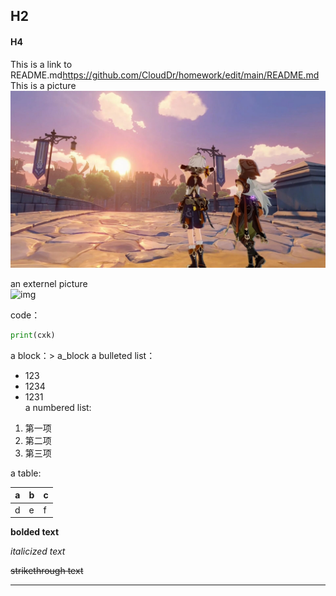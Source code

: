 ## H2  

#### H4  
     
     
This is a link to README.md<https://github.com/CloudDr/homework/edit/main/README.md>       
This is a picture![img](雷泽班尼特.jpg)    



an externel picture   
![img](https://th.bing.com/th/id/R1a7636a5a2afe9982c8f08a2fd3d2c07?rik=3bWdb1HkhfMhKg&riu=http%3a%2f%2fp.store.itangyuan.com%2fp%2fchapter%2fattachment%2fEgEte_2Tetb%2fEg6setfW4g-vEgjTe_-VeTuNjcerIHoUg7iU665q4hEUiNi19g9MjCY.jpg&ehk=MX6l3mgfhUXgoWO20%2bsIXe%2fYgezHYzHdfSPF5evsbzg%3d&risl=&pid=ImgRaw)   

code：   
```python
print(cxk)
```   
 
a block：> a_block
a bulleted list：   
* 123   
* 1234    
* 1231  
a numbered list:   
1. 第一项   
2. 第二项  
3. 第三项    
 
a table:   

 | a | b | c |  
 |---|---|---|  
 | d | e | f |
    
  
**bolded text**  

*italicized text*  

~~strikethrough text~~  

  
***
